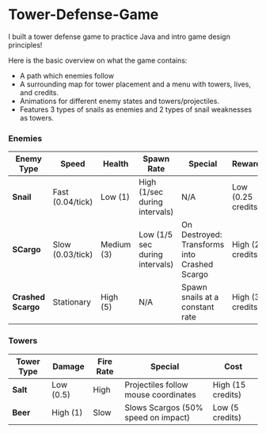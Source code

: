 # Tower-Defense-Game

I built a tower defense game to practice Java and intro game design principles! 

Here is the basic overview on what the game contains:
- A path which enemies follow
- A surrounding map for tower placement and a menu with towers, lives, and credits.
- Animations for different enemy states and towers/projectiles.
- Features 3 types of snails as enemies and 2 types of snail weaknesses as towers. 

### Enemies

| **Enemy Type**      | **Speed**            | **Health** | **Spawn Rate**                 | **Special**                                   | **Reward**          |
|---------------------|----------------------|------------|--------------------------------|-----------------------------------------------|---------------------|
| **Snail**           | Fast (0.04/tick)     | Low (1)    | High (1/sec during intervals)  | N/A                                           | Low (0.25 credits)  |
| **SCargo**          | Slow (0.03/tick)     | Medium (3) | Low (1/5 sec during intervals) | On Destroyed: Transforms into Crashed Scargo  | High (2 credits)    |
| **Crashed Scargo**  | Stationary           | High (5)   | N/A                            | Spawn snails at a constant rate               | High (3 credits)    |

### Towers

| **Tower Type** | **Damage**  | **Fire Rate**       | **Special**                            | **Cost**          |
|----------------|-------------|---------------------|----------------------------------------|-------------------|
| **Salt**       | Low (0.5)   | High                | Projectiles follow mouse coordinates   | High (15 credits) |
| **Beer**       | High (1)    | Slow                | Slows Scargos (50% speed on impact)    | Low (5 credits)   |

